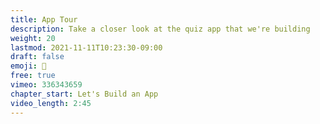 ```yaml
---
title: App Tour
description: Take a closer look at the quiz app that we're building
weight: 20
lastmod: 2021-11-11T10:23:30-09:00
draft: false
emoji: 🎫
free: true
vimeo: 336343659
chapter_start: Let's Build an App
video_length: 2:45
---
```


